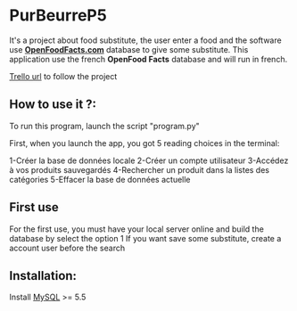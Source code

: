 # PurBeurreP5

It's a project about food substitute, the user enter a food and the software use [**OpenFoodFacts.com**](https://world.openfoodfacts.org/) database to give some substitute.
This application use the french **OpenFood Facts** database and will run in french.

[Trello url](https://trello.com/b/Ry86Oflq/oc-p5) to follow the project


How to use it ?:
----------
To run this program, launch the script "program.py"

First, when you launch the app, you got 5 reading choices in the terminal:

1-Créer la base de données locale
2-Créer un compte utilisateur
3-Accédez à vos produits sauvegardés
4-Rechercher un produit dans la listes des catégories
5-Effacer la base de données actuelle

First use
----------

For the first use, you must have your local server online and build the database by select the option 1
If you want save some substitute, create a account user before the search

**Installation:**
----------
Install [MySQL](https://dev.mysql.com/downloads/installer/) >= 5.5
